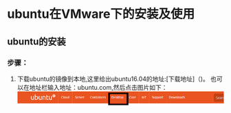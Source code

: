 # ubuntu在VMware下的安装及使用
## ubuntu的安装
### 步骤：
1. 下载ubuntu的镜像到本地,这里给出ubuntu16.04的地址:[下载地址]（)。
也可以在地址栏输入地址：ubuntu.com,然后点击图片如下：
![](./pic/ubuntu/ubuntu03.png)
